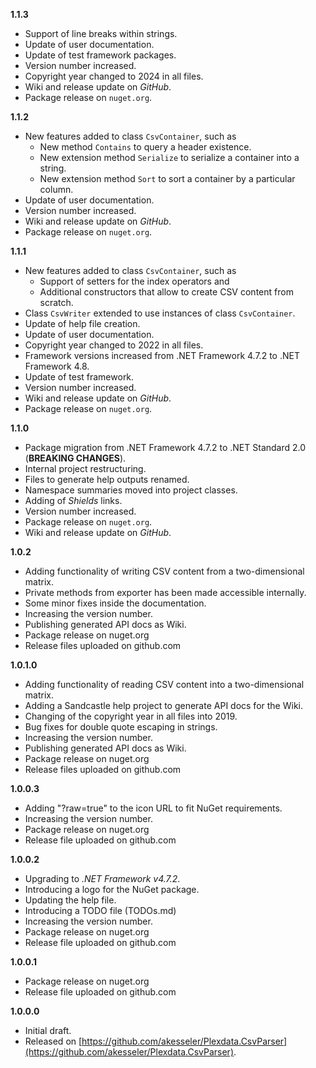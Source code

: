

**1.1.3**
- Support of line breaks within strings.
- Update of user documentation.
- Update of test framework packages.
- Version number increased.
- Copyright year changed to 2024 in all files.
- Wiki and release update on _GitHub_.
- Package release on `nuget.org`.

**1.1.2**
- New features added to class `CsvContainer`, such as 
  - New method `Contains` to query a header existence.
  - New extension method `Serialize` to serialize a container into a string.
  - New extension method `Sort` to sort a container by a particular column.
- Update of user documentation.
- Version number increased.
- Wiki and release update on _GitHub_.
- Package release on `nuget.org`.

**1.1.1**
- New features added to class `CsvContainer`, such as 
  - Support of setters for the index operators and 
  - Additional constructors that allow to create CSV content from scratch.
- Class `CsvWriter` extended to use instances of class `CsvContainer`.
- Update of help file creation.
- Update of user documentation.
- Copyright year changed to 2022 in all files.
- Framework versions increased from .NET Framework 4.7.2 to .NET Framework 4.8.
- Update of test framework.
- Version number increased.
- Wiki and release update on _GitHub_.
- Package release on `nuget.org`.

**1.1.0**
- Package migration from .NET Framework 4.7.2 to .NET Standard 2.0 (**BREAKING CHANGES**).
- Internal project restructuring.
- Files to generate help outputs renamed.
- Namespace summaries moved into project classes.
- Adding of _Shields_ links.
- Version number increased.
- Package release on `nuget.org`.
- Wiki and release update on _GitHub_.

**1.0.2**

- Adding functionality of writing CSV content from a two-dimensional matrix.
- Private methods from exporter has been made accessible internally.
- Some minor fixes inside the documentation.
- Increasing the version number.
- Publishing generated API docs as Wiki.
- Package release on nuget.org
- Release files uploaded on github.com

**1.0.1.0**

- Adding functionality of reading CSV content into a two-dimensional matrix.
- Adding a Sandcastle help project to generate API docs for the Wiki.
- Changing of the copyright year in all files into 2019.
- Bug fixes for double quote escaping in strings.
- Increasing the version number.
- Publishing generated API docs as Wiki.
- Package release on nuget.org
- Release files uploaded on github.com

**1.0.0.3**

- Adding "?raw=true" to the icon URL to fit NuGet requirements.
- Increasing the version number.
- Package release on nuget.org
- Release file uploaded on github.com

**1.0.0.2**

- Upgrading to *.NET Framework v4.7.2*.
- Introducing a logo for the NuGet package.
- Updating the help file.
- Introducing a TODO file (TODOs.md)
- Increasing the version number.
- Package release on nuget.org
- Release file uploaded on github.com

**1.0.0.1**

- Package release on nuget.org
- Release file uploaded on github.com

**1.0.0.0**

- Initial draft.
- Released on [https://github.com/akesseler/Plexdata.CsvParser](https://github.com/akesseler/Plexdata.CsvParser).

